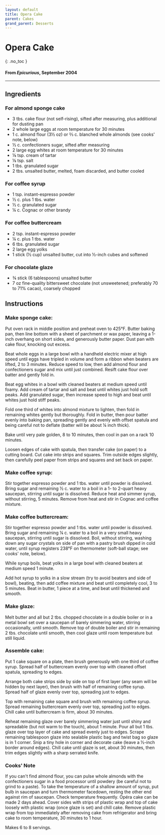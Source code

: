 ```yaml
---
layout: default
title: Opera Cake
parent: Cakes
grand_parent: Desserts
---
```


# Opera Cake
{: .no_toc }
#### From <i>Epicurious</i>, September 2004
---

## Ingredients
### For almond sponge cake

<ul>
	<li>3 tbs. cake flour (not self-rising), sifted after measuring, plus additional for dusting pan</li>
	<li>2 whole large eggs at room temperature for 30 minutes</li>
	<li>1 c. almond flour (3½ oz) or ⅔ c. blanched whole almonds (see cooks' note, below)</li>
	<li>½ c. confectioners sugar, sifted after measuring</li>
	<li>2 large egg whites at room temperature for 30 minutes</li>
	<li>⅛ tsp. cream of tartar</li>
	<li>⅛ tsp. salt</li>
	<li>1 tbs. granulated sugar</li>
	<li>2 tbs. unsalted butter, melted, foam discarded, and butter cooled</li>
</ul>

### For coffee syrup

<ul>
	<li>1 tsp. instant-espresso powder</li>
	<li>½ c. plus 1 tbs. water</li>
	<li>½ c. granulated sugar</li>
	<li>¼ c. Cognac or other brandy</li>
</ul>

### For coffee buttercream

<ul>
	<li>2 tsp. instant-espresso powder</li>
	<li>¼ c. plus 1 tbs. water</li>
	<li>6 tbs. granulated sugar</li>
	<li>2 large egg yolks</li>
	<li>1 stick (½ cup) unsalted butter, cut into ½-inch cubes and softened</li>
</ul>

### For chocolate glaze

<ul>
	<li>¾ stick (6 tablespoons) unsalted butter</li>
	<li>7 oz fine-quality bittersweet chocolate (not unsweetened; preferably 70 to 71% cacao), coarsely chopped</li>
</ul>

## Instructions

### Make sponge cake:

Put oven rack in middle position and preheat oven to 425°F. Butter baking pan, then line bottom with a sheet of parchment or wax paper, leaving a 1-inch overhang on short sides, and generously butter paper. Dust pan with cake flour, knocking out excess. 

Beat whole eggs in a large bowl with a handheld electric mixer at high speed until eggs have tripled in volume and form a ribbon when beaters are lifted, 2 to 3 minutes. Reduce speed to low, then add almond flour and confectioners sugar and mix until just combined. Resift cake flour over batter and gently fold in. 

Beat egg whites in a bowl with cleaned beaters at medium speed until foamy. Add cream of tartar and salt and beat until whites just hold soft peaks. Add granulated sugar, then increase speed to high and beat until whites just hold stiff peaks. 

Fold one third of whites into almond mixture to lighten, then fold in remaining whites gently but thoroughly. Fold in butter, then pour batter evenly into baking pan, spreading gently and evenly with offset spatula and being careful not to deflate (batter will be about ¼ inch thick). 

Bake until very pale golden, 8 to 10 minutes, then cool in pan on a rack 10 minutes. 

Loosen edges of cake with spatula, then transfer cake (on paper) to a cutting board. Cut cake into strips and squares. Trim outside edges slightly, then carefully peel paper from strips and squares and set back on paper. 

### Make coffee syrup:

Stir together espresso powder and 1 tbs. water until powder is dissolved. Bring sugar and remaining ½ c. water to a boil in a 1- to 2-quart heavy saucepan, stirring until sugar is dissolved. Reduce heat and simmer syrup, without stirring, 5 minutes. Remove from heat and stir in Cognac and coffee mixture. 

### Make coffee buttercream:

Stir together espresso powder and 1 tbs. water until powder is dissolved. Bring sugar and remaining ¼ c. water to a boil in a very small heavy saucepan, stirring until sugar is dissolved. Boil, without stirring, washing down any sugar crystals on side of pan with a pastry brush dipped in cold water, until syrup registers 238°F on thermometer (soft-ball stage; see cooks' note, below). 

While syrup boils, beat yolks in a large bowl with cleaned beaters at medium speed 1 minute. 

Add hot syrup to yolks in a slow stream (try to avoid beaters and side of bowl), beating, then add coffee mixture and beat until completely cool, 3 to 5 minutes. Beat in butter, 1 piece at a time, and beat until thickened and smooth. 

### Make glaze:

Melt butter and all but 2 tbs. chopped chocolate in a double boiler or in a metal bowl set over a saucepan of barely simmering water, stirring occasionally, until smooth. Remove top of double boiler and stir in remaining 2 tbs. chocolate until smooth, then cool glaze until room temperature but still liquid. 

### Assemble cake:

Put 1 cake square on a plate, then brush generously with one third of coffee syrup. Spread half of buttercream evenly over top with cleaned offset spatula, spreading to edges. 

Arrange both cake strips side by side on top of first layer (any seam will be hidden by next layer), then brush with half of remaining coffee syrup. Spread half of glaze evenly over top, spreading just to edges. 

Top with remaining cake square and brush with remaining coffee syrup. Spread remaining buttercream evenly over top, spreading just to edges. Chill cake until buttercream is firm, about 30 minutes. 

Reheat remaining glaze over barely simmering water just until shiny and spreadable (but not warm to the touch), about 1 minute. Pour all but 1 tbs. glaze over top layer of cake and spread evenly just to edges. Scrape remaining tablespoon glaze into sealable plastic bag and twist bag so glaze is in 1 corner. Snip a tiny hole in corner and decorate cake (leave a ½-inch border around edges). Chill cake until glaze is set, about 30 minutes, then trim edges slightly with a sharp serrated knife. 

### Cooks' Note

If you can't find almond flour, you can pulse whole almonds with the confectioners sugar in a food processor until powdery (be careful not to grind to a paste). To take the temperature of a shallow amount of syrup, put bulb in saucepan and turn thermometer facedown, resting the other end against rim of saucepan. Check temperature frequently. Opéra cake can be made 2 days ahead. Cover sides with strips of plastic wrap and top of cake loosely with plastic wrap (once glaze is set) and chill cake. Remove plastic wrap from top immediately after removing cake from refrigerator and bring cake to room temperature, 30 minutes to 1 hour.

Makes 6 to 8 servings.